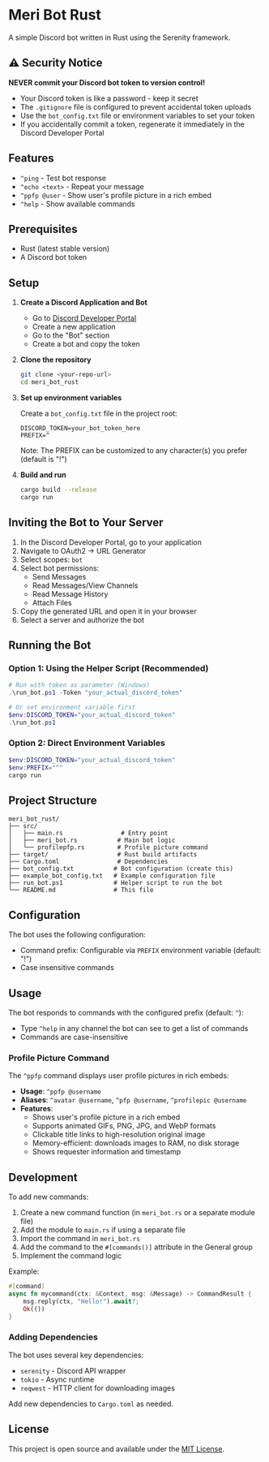 # Meri Bot Rust

A simple Discord bot written in Rust using the Serenity framework.

## ⚠️ Security Notice

**NEVER commit your Discord bot token to version control!**

- Your Discord token is like a password - keep it secret
- The `.gitignore` file is configured to prevent accidental token uploads
- Use the `bot_config.txt` file or environment variables to set your token
- If you accidentally commit a token, regenerate it immediately in the Discord Developer Portal

## Features

- `^ping` - Test bot response
- `^echo <text>` - Repeat your message
- `^ppfp @user` - Show user's profile picture in a rich embed
- `^help` - Show available commands

## Prerequisites

- Rust (latest stable version)
- A Discord bot token

## Setup

1. **Create a Discord Application and Bot**
   - Go to [Discord Developer Portal](https://discord.com/developers/applications)
   - Create a new application
   - Go to the "Bot" section
   - Create a bot and copy the token

2. **Clone the repository**
   ```bash
   git clone <your-repo-url>
   cd meri_bot_rust
   ```

3. **Set up environment variables**
   
   Create a `bot_config.txt` file in the project root:
   ```
   DISCORD_TOKEN=your_bot_token_here
   PREFIX=^
   ```
   
   Note: The PREFIX can be customized to any character(s) you prefer (default is "!")

4. **Build and run**
   ```bash
   cargo build --release
   cargo run
   ```

## Inviting the Bot to Your Server

1. In the Discord Developer Portal, go to your application
2. Navigate to OAuth2 → URL Generator
3. Select scopes: `bot`
4. Select bot permissions:
   - Send Messages
   - Read Messages/View Channels
   - Read Message History
   - Attach Files
5. Copy the generated URL and open it in your browser
6. Select a server and authorize the bot

## Running the Bot

### Option 1: Using the Helper Script (Recommended)
```powershell
# Run with token as parameter (Windows)
.\run_bot.ps1 -Token "your_actual_discord_token"

# Or set environment variable first
$env:DISCORD_TOKEN="your_actual_discord_token"
.\run_bot.ps1
```

### Option 2: Direct Environment Variables
```powershell
$env:DISCORD_TOKEN="your_actual_discord_token"
$env:PREFIX="^"
cargo run
```

## Project Structure

```
meri_bot_rust/
├── src/
│   ├── main.rs                # Entry point
│   ├── meri_bot.rs           # Main bot logic
│   └── profilepfp.rs         # Profile picture command
├── target/                   # Rust build artifacts
├── Cargo.toml                # Dependencies
├── bot_config.txt           # Bot configuration (create this)
├── example_bot_config.txt   # Example configuration file
├── run_bot.ps1              # Helper script to run the bot
└── README.md                # This file
```

## Configuration

The bot uses the following configuration:
- Command prefix: Configurable via `PREFIX` environment variable (default: "!")
- Case insensitive commands

## Usage

The bot responds to commands with the configured prefix (default: `^`):
- Type `^help` in any channel the bot can see to get a list of commands
- Commands are case-insensitive

### Profile Picture Command

The `^ppfp` command displays user profile pictures in rich embeds:

- **Usage**: `^ppfp @username` 
- **Aliases**: `^avatar @username`, `^pfp @username`, `^profilepic @username`
- **Features**:
  - Shows user's profile picture in a rich embed
  - Supports animated GIFs, PNG, JPG, and WebP formats
  - Clickable title links to high-resolution original image
  - Memory-efficient: downloads images to RAM, no disk storage
  - Shows requester information and timestamp

## Development

To add new commands:

1. Create a new command function (in `meri_bot.rs` or a separate module file)
2. Add the module to `main.rs` if using a separate file
3. Import the command in `meri_bot.rs`
4. Add the command to the `#[commands()]` attribute in the General group
5. Implement the command logic

Example:
```rust
#[command]
async fn mycommand(ctx: &Context, msg: &Message) -> CommandResult {
    msg.reply(ctx, "Hello!").await?;
    Ok(())
}
```

### Adding Dependencies

The bot uses several key dependencies:
- `serenity` - Discord API wrapper
- `tokio` - Async runtime
- `reqwest` - HTTP client for downloading images

Add new dependencies to `Cargo.toml` as needed.

## License

This project is open source and available under the [MIT License](LICENSE). 